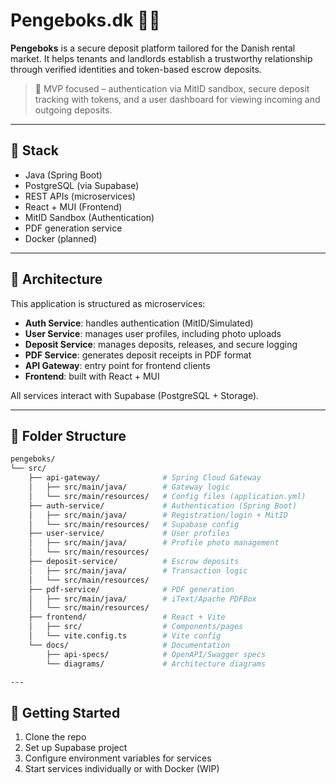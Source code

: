 # Pengeboks.dk 💼🔐

**Pengeboks** is a secure deposit platform tailored for the Danish rental market. It helps tenants and landlords establish a trustworthy relationship through verified identities and token-based escrow deposits.

> 🧠 MVP focused – authentication via MitID sandbox, secure deposit tracking with tokens, and a user dashboard for viewing incoming and outgoing deposits.

---

## 🔧 Stack

- Java (Spring Boot)
- PostgreSQL (via Supabase)
- REST APIs (microservices)
- React + MUI (Frontend)
- MitID Sandbox (Authentication)
- PDF generation service
- Docker (planned)

---

## 🧱 Architecture

This application is structured as microservices:

- **Auth Service**: handles authentication (MitID/Simulated)
- **User Service**: manages user profiles, including photo uploads
- **Deposit Service**: manages deposits, releases, and secure logging
- **PDF Service**: generates deposit receipts in PDF format
- **API Gateway**: entry point for frontend clients
- **Frontend**: built with React + MUI

All services interact with Supabase (PostgreSQL + Storage).

---

## 📂 Folder Structure

```bash
pengeboks/
└── src/
    ├── api-gateway/              # Spring Cloud Gateway
    │   ├── src/main/java/        # Gateway logic
    │   └── src/main/resources/   # Config files (application.yml)
    ├── auth-service/             # Authentication (Spring Boot)
    │   ├── src/main/java/        # Registration/login + MitID
    │   └── src/main/resources/   # Supabase config
    ├── user-service/             # User profiles
    │   ├── src/main/java/        # Profile photo management
    │   └── src/main/resources/
    ├── deposit-service/          # Escrow deposits
    │   ├── src/main/java/        # Transaction logic
    │   └── src/main/resources/
    ├── pdf-service/              # PDF generation
    │   ├── src/main/java/        # iText/Apache PDFBox
    │   └── src/main/resources/
    ├── frontend/                 # React + Vite
    │   ├── src/                  # Components/pages
    │   └── vite.config.ts        # Vite config
    └── docs/                     # Documentation
        ├── api-specs/            # OpenAPI/Swagger specs
        └── diagrams/             # Architecture diagrams

---
```

## 🚀 Getting Started

1. Clone the repo
2. Set up Supabase project
3. Configure environment variables for services
4. Start services individually or with Docker (WIP)
